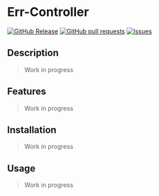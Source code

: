 # Err-Controller
[![GitHub Release](https://img.shields.io/github/release/zjayers/err-controller.svg?style=flat)](https://github.com/zjayers/err-controller/releases)
[![GitHub pull requests](https://img.shields.io/github/issues-pr/zjayers/err-controller.svg?style=flat)](https://github.com/zjayers/err-controller/pulls)
[![Issues](https://img.shields.io/github/issues-raw/zjayers/err-controller.svg?maxAge=25000)](https://github.com/zjayers/err-controller/issues)

## Description

> Work in progress

## Features

> Work in progress

## Installation

> Work in progress

## Usage

> Work in progress
